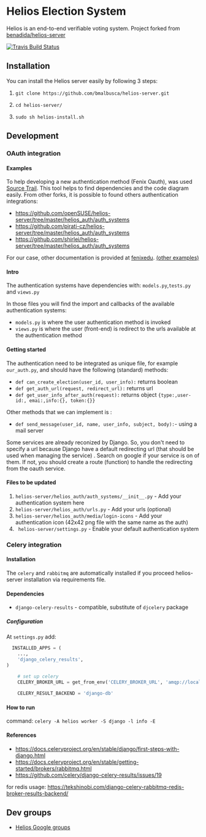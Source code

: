 # Helios Election System

Helios is an end-to-end verifiable voting system. Project forked from [benadida/helios-server](https://github.com/benadida/helios-server)

[![Travis Build Status](https://travis-ci.org/benadida/helios-server.svg?branch=master)](https://travis-ci.org/benadida/helios-server)


## Installation 

You can install the Helios server easily by following 3 steps:

1.  ```git clone https://github.com/bmalbusca/helios-server.git```
  
2.  ```cd helios-server/```
   
3.   ```sudo sh helios-install.sh```

## Development

### OAuth integration

#### Examples

 To help developing a new authentication method (Fenix Oauth), was used [Source Trail](https://www.sourcetrail.com/).  This tool helps to find dependencies and the code diagram easily. From other forks, it is possible to found others  authentication integrations:

- https://github.com/openSUSE/helios-server/tree/master/helios_auth/auth_systems
- https://github.com/pirati-cz/helios-server/tree/master/helios_auth/auth_systems
- https://github.com/shirlei/helios-server/tree/master/helios_auth/auth_systems

For our case, other documentation is provided at [fenixedu](https://fenixedu.org/dev/tutorials/use-fenixedu-api-in-your-application/). [(other examples)](https://github.com/sergiofbsilva/sandbox/blob/master/API.md)



#### Intro

The authentication systems have dependencies with:	`models.py`,`tests.py` and `views.py`

In those files you will find the import and callbacks  of the available authentication systems:

- `models.py` is where the user authentication method is invoked
- `views.py` is where the user (front-end) is redirect to the urls available at the authentication method  

#### Getting started

The authentication need to be integrated as unique file, for example `our_auth.py`, and should have the following (standard) methods:

- `def can_create_election(user_id, user_info):` returns boolean
- `def get_auth_url(request, redirect_url):`  returns url
- `def get_user_info_after_auth(request):` returns object `{type:,user-id:, emai:,info:{}, token:{}}`

Other methods that we can implement is :

- `def send_message(user_id, name, user_info, subject, body):`- using a mail server 

 Some services are already reconized by Django. So, you don't need to specify a url because Django have a default redirecting url (that should be used when managing the service) . Search on google if your service is on of them. If not, you should create a route (function) to handle the redirecting from the oauth service.



#### Files to be updated

1. `helios-server/helios_auth/auth_systems/__init__.py` - Add your authentication system here
2. `helios-server/helios_auth/urls.py` - Add your urls (optional)
3. `helios-server/helios_auth/media/login-icons` - Add your authentication icon (42x42 png file with the same name as the auth) 
4. ` helios-server/settings.py` - Enable your default authentication system


### Celery integration

#### Installation

The `celery` and `rabbitmq` are automatically installed if you proceed helios-server installation via requirements file.

#### Dependencies

- `django-celery-results` - compatible, substitute of `djcelery` package 

##### Configuration
At `settings.py` add:

```python 
  INSTALLED_APPS = (
    ...,
    'django_celery_results',
)
```
```python 
    # set up celery                                                                                                                               
    CELERY_BROKER_URL = get_from_env('CELERY_BROKER_URL', 'amqp://localhost')                                                                     
    
    CELERY_RESULT_BACKEND = 'django-db'  
```
#### How to run

command: `celery -A helios worker -S django -l info -E`


#### References

- https://docs.celeryproject.org/en/stable/django/first-steps-with-django.html
- https://docs.celeryproject.org/en/stable/getting-started/brokers/rabbitmq.html
- https://github.com/celery/django-celery-results/issues/19

for redis usage: https://tekshinobi.com/django-celery-rabbitmq-redis-broker-results-backend/

##  Dev groups

- [Helios Google groups](https://groups.google.com/g/helios-voting/)

